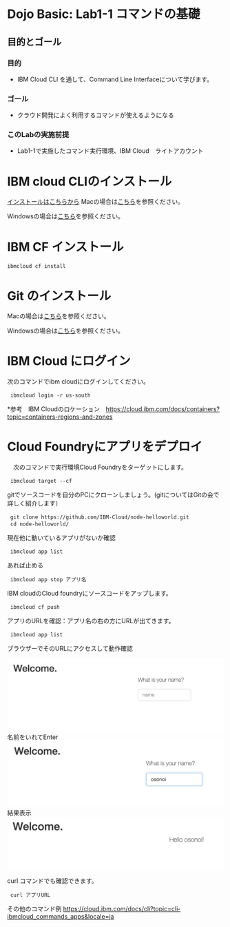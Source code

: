 # Dojo Basic: Lab1-1 コマンドの基礎

## 目的とゴール
### 目的
 - IBM Cloud CLI を通して、Command Line Interfaceについて学びます。

### ゴール
 - クラウド開発によく利用するコマンドが使えるようになる

### このLabの実施前提
 - Lab1-1で実施したコマンド実行環境、IBM Cloud　ライトアカウント



# IBM cloud CLIのインストール

[インストールはこちらから](https://cloud.ibm.com/docs/cli?topic=cli-install-ibmcloud-cli&locale=ja)
Macの場合は[こちら](https://github.com/IBMDeveloperTokyo/DojoBasicLab/blob/master/Lab1_ShellCommand/Lab1-2_IBMCloudCLI/cli_install_mac.md)を参照ください。　

Windowsの場合は[こちら](https://github.com/IBMDeveloperTokyo/DojoBasicLab/tree/master/Lab1_ShellCommand/Lab1-2_IBMCloudCLI/cli_install_windows.md)を参照ください。　


# IBM CF インストール
```
ibmcloud cf install
```
# Git のインストール

Macの場合は[こちら](https://github.com/IBMDeveloperTokyo/DojoBasicLab/blob/master/Lab1_ShellCommand/Lab1-2_IBMCloudCLI/git_install_mac.md)を参照ください。　

Windowsの場合は[こちら](https://github.com/IBMDeveloperTokyo/DojoBasicLab/tree/master/Lab1_ShellCommand/Lab1-2_IBMCloudCLI/git_install_windows.md)を参照ください。　

# IBM Cloud にログイン
 次のコマンドでibm cloudにログインしてください。
```
 ibmcloud login -r us-south
```
*参考　IBM Cloudのロケーション　https://cloud.ibm.com/docs/containers?topic=containers-regions-and-zones
# Cloud Foundryにアプリをデプロイ
　次のコマンドで実行環境Cloud Foundryをターゲットにします。
```
 ibmcloud target --cf
```
 gitでソースコードを自分のPCにクローンしましょう。(gitについてはGitの会で詳しく紹介します）

```
 git clone https://github.com/IBM-Cloud/node-helloworld.git
 cd node-helloworld/
```
現在他に動いているアプリがないか確認
```
 ibmcloud app list
```
あれば止める
```
 ibmcloud app stop アプリ名
```
IBM cloudのCloud foundryにソースコードをアップします。
```
 ibmcloud cf push
```
アプリのURLを確認：アプリ名の右の方にURLが出てきます。
```
 ibmcloud app list
```
ブラウザーでそのURLにアクセスして動作確認

![hello1](images/hello1.png)
名前をいれてEnter
![hello2](images/hello2.png)
結果表示
![hello3](images/hello3.png)

curl コマンドでも確認できます。
```
 curl アプリURL
```

その他のコマンド例
https://cloud.ibm.com/docs/cli?topic=cli-ibmcloud_commands_apps&locale=ja

 
